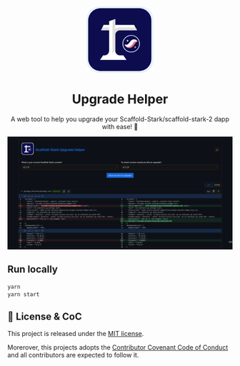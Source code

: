 <p align="center">
  <img src="/src/assets/logo.svg" width="150" />
</p>

<h1 align="center">Upgrade Helper</h1>

<p align="center">
  A web tool to help you upgrade your Scaffold-Stark/scaffold-stark-2 dapp with ease! 🚀
</p>

![Image showing a screenshot of Upgrade Helper"](./images/info.png)

## Run locally

```bash
yarn
yarn start
```

## 📝 License & CoC

This project is released under the [MIT license](./LICENSE).

Morerover, this projects adopts the [Contributor Covenant Code of Conduct](./CODE_OF_CONDUCT.md) and all contributors are expected to follow it.
